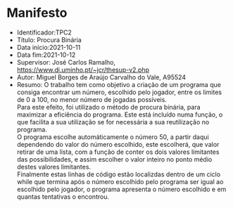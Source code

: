 # Manifesto

* Identificador:TPC2
* Título: Procura Binária
* Data início:2021-10-11
* Data fim:2021-10-12
* Supervisor: José Carlos Ramalho, https://www.di.uminho.pt/~jcr/thesup-v2.php
* Autor: Miguel Borges de Araújo Carvalho do Vale, A95524
* Resumo: O trabalho tem como objetivo a criação de um programa que consiga encontrar um número, escolhido pelo jogador, entre os limites de 0 a 100, no menor número de jogadas possíveis. <br>Para este efeito, foi utilizado o método de procura binária, para maximizar a eficiência do programa. Este está incluído numa função, o que facilita a sua utilização se for necessária a sua reutilização no programa.<br>O programa escolhe automáticamente o número 50, a partir daqui dependendo do valor do número escolhido, este escolherá, que valor retirar de uma lista, com a função de conter os dois valores limitantes das possibilidades, e assim escolher o valor inteiro no ponto médio destes valores limitantes.<br>Finalmente estas linhas de código estão localizdas dentro de um ciclo while que termina após o número escolhido pelo programa ser igual ao escolhido pelo jogador, o programa apresenta o número escolhido e em quantas tentativas o encontrou.
